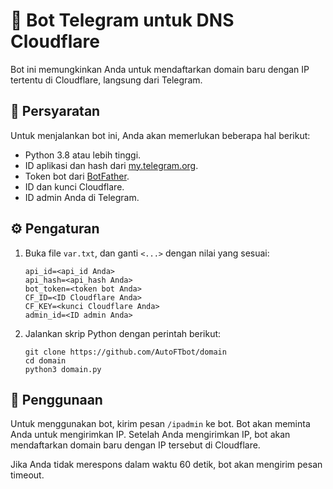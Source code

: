 # 🤖 Bot Telegram untuk DNS Cloudflare

Bot ini memungkinkan Anda untuk mendaftarkan domain baru dengan IP tertentu di Cloudflare, langsung dari Telegram.

## 📝 Persyaratan

Untuk menjalankan bot ini, Anda akan memerlukan beberapa hal berikut:

- Python 3.8 atau lebih tinggi.
- ID aplikasi dan hash dari [my.telegram.org](https://my.telegram.org).
- Token bot dari [BotFather](https://t.me/botfather).
- ID dan kunci Cloudflare.
- ID admin Anda di Telegram.

## ⚙️ Pengaturan

1. Buka file `var.txt`, dan ganti `<...>` dengan nilai yang sesuai:

    ```
    api_id=<api_id Anda>
    api_hash=<api_hash Anda>
    bot_token=<token bot Anda>
    CF_ID=<ID Cloudflare Anda>
    CF_KEY=<kunci Cloudflare Anda>
    admin_id=<ID admin Anda>
    ```

2. Jalankan skrip Python dengan perintah berikut:

    ```
    git clone https://github.com/AutoFTbot/domain
    cd domain
    python3 domain.py
    ```

## 🚀 Penggunaan

Untuk menggunakan bot, kirim pesan `/ipadmin` ke bot. Bot akan meminta Anda untuk mengirimkan IP. Setelah Anda mengirimkan IP, bot akan mendaftarkan domain baru dengan IP tersebut di Cloudflare.

Jika Anda tidak merespons dalam waktu 60 detik, bot akan mengirim pesan timeout.
